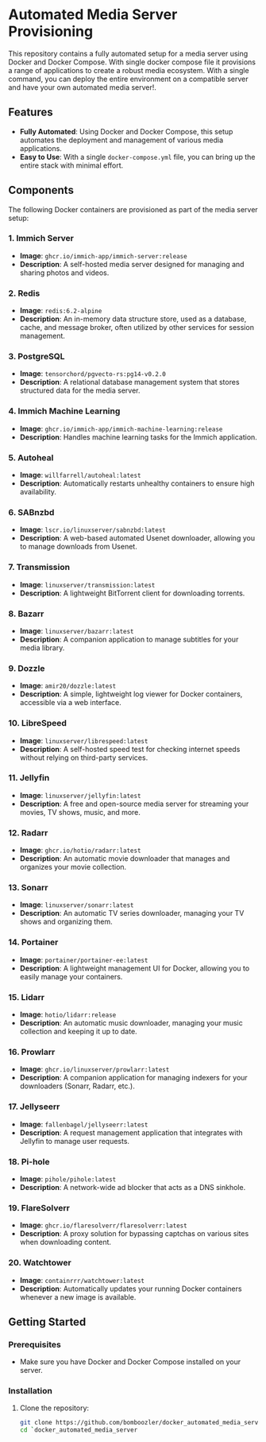 # Automated Media Server Provisioning

This repository contains a fully automated setup for a media server using Docker and Docker Compose. With single docker compose file it provisions a range of applications to create a robust media ecosystem. With a single command, you can deploy the entire environment on a compatible server and have your own automated media server!.

## Features
- **Fully Automated**: Using Docker and Docker Compose, this setup automates the deployment and management of various media applications.
- **Easy to Use**: With a single `docker-compose.yml` file, you can bring up the entire stack with minimal effort.

## Components
The following Docker containers are provisioned as part of the media server setup:

### 1. **Immich Server**
   - **Image**: `ghcr.io/immich-app/immich-server:release`
   - **Description**: A self-hosted media server designed for managing and sharing photos and videos.

### 2. **Redis**
   - **Image**: `redis:6.2-alpine`
   - **Description**: An in-memory data structure store, used as a database, cache, and message broker, often utilized by other services for session management.

### 3. **PostgreSQL**
   - **Image**: `tensorchord/pgvecto-rs:pg14-v0.2.0`
   - **Description**: A relational database management system that stores structured data for the media server.

### 4. **Immich Machine Learning**
   - **Image**: `ghcr.io/immich-app/immich-machine-learning:release`
   - **Description**: Handles machine learning tasks for the Immich application.

### 5. **Autoheal**
   - **Image**: `willfarrell/autoheal:latest`
   - **Description**: Automatically restarts unhealthy containers to ensure high availability.

### 6. **SABnzbd**
   - **Image**: `lscr.io/linuxserver/sabnzbd:latest`
   - **Description**: A web-based automated Usenet downloader, allowing you to manage downloads from Usenet.

### 7. **Transmission**
   - **Image**: `linuxserver/transmission:latest`
   - **Description**: A lightweight BitTorrent client for downloading torrents.

### 8. **Bazarr**
   - **Image**: `linuxserver/bazarr:latest`
   - **Description**: A companion application to manage subtitles for your media library.

### 9. **Dozzle**
   - **Image**: `amir20/dozzle:latest`
   - **Description**: A simple, lightweight log viewer for Docker containers, accessible via a web interface.

### 10. **LibreSpeed**
   - **Image**: `linuxserver/librespeed:latest`
   - **Description**: A self-hosted speed test for checking internet speeds without relying on third-party services.

### 11. **Jellyfin**
   - **Image**: `linuxserver/jellyfin:latest`
   - **Description**: A free and open-source media server for streaming your movies, TV shows, music, and more.

### 12. **Radarr**
   - **Image**: `ghcr.io/hotio/radarr:latest`
   - **Description**: An automatic movie downloader that manages and organizes your movie collection.

### 13. **Sonarr**
   - **Image**: `linuxserver/sonarr:latest`
   - **Description**: An automatic TV series downloader, managing your TV shows and organizing them.

### 14. **Portainer**
   - **Image**: `portainer/portainer-ee:latest`
   - **Description**: A lightweight management UI for Docker, allowing you to easily manage your containers.

### 15. **Lidarr**
   - **Image**: `hotio/lidarr:release`
   - **Description**: An automatic music downloader, managing your music collection and keeping it up to date.

### 16. **Prowlarr**
   - **Image**: `ghcr.io/linuxserver/prowlarr:latest`
   - **Description**: A companion application for managing indexers for your downloaders (Sonarr, Radarr, etc.).

### 17. **Jellyseerr**
   - **Image**: `fallenbagel/jellyseerr:latest`
   - **Description**: A request management application that integrates with Jellyfin to manage user requests.

### 18. **Pi-hole**
   - **Image**: `pihole/pihole:latest`
   - **Description**: A network-wide ad blocker that acts as a DNS sinkhole.

### 19. **FlareSolverr**
   - **Image**: `ghcr.io/flaresolverr/flaresolverr:latest`
   - **Description**: A proxy solution for bypassing captchas on various sites when downloading content.

### 20. **Watchtower**
   - **Image**: `containrrr/watchtower:latest`
   - **Description**: Automatically updates your running Docker containers whenever a new image is available.

## Getting Started

### Prerequisites
- Make sure you have Docker and Docker Compose installed on your server.

### Installation
1. Clone the repository:
   ```bash
   git clone https://github.com/bomboozler/docker_automated_media_server
   cd `docker_automated_media_server
   ```

